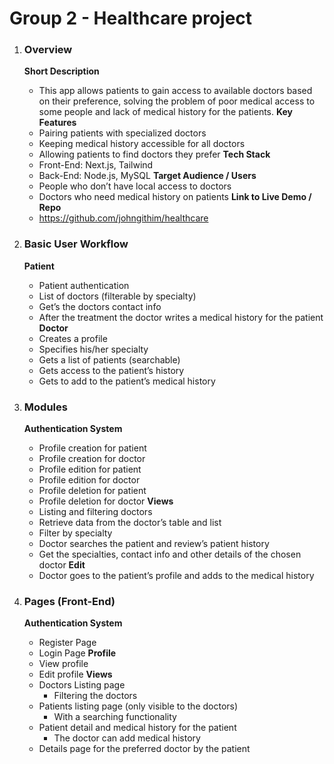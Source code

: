 # Group 2 - Healthcare project
1. ### Overview
    **Short Description**
    - This app allows patients to gain access to available doctors based on their preference, solving the problem of poor medical access to some people and lack of medical history for the patients.
    **Key Features**
    - Pairing patients with specialized doctors
    - Keeping medical history accessible for all doctors
    - Allowing patients to find doctors they prefer
    **Tech Stack**
    - Front-End: Next.js, Tailwind
    - Back-End: Node.js, MySQL
    **Target Audience / Users**
    - People who don’t have local access to doctors
    - Doctors who need medical history on patients
    **Link to Live Demo / Repo**
    - https://github.com/johngithim/healthcare
2. ### Basic User Workflow
    **Patient**
    - Patient authentication
    - List of doctors (filterable by specialty)
    - Get’s the doctors contact info
    - After the treatment the doctor writes a medical history for the patient
    **Doctor**
    - Creates a profile
    - Specifies his/her specialty
    - Gets a list of patients (searchable)
    - Gets access to the patient’s history
    - Gets to add to the patient’s medical history 

3. ### Modules
    **Authentication System**
    - Profile creation for patient
    - Profile creation for doctor
    - Profile edition for patient
    - Profile edition for doctor
    - Profile deletion for patient
    - Profile deletion for doctor
    **Views**
    - Listing and filtering doctors
    - Retrieve data from the doctor’s table and list
    - Filter by specialty
    - Doctor searches the patient and review’s patient history
    - Get the specialties, contact info and other details of the chosen doctor
    **Edit**
    - Doctor goes to the patient’s profile and adds to the medical history
4. ### Pages (Front-End)
    **Authentication System**
    - Register Page
    - Login Page
    **Profile**
    - View profile
    - Edit profile
    **Views**
    - Doctors Listing page  
        - Filtering the doctors
    - Patients listing page (only visible to the doctors)
        - With a searching functionality
    - Patient detail and medical history for the patient
        - The doctor can add medical history
    - Details page for the preferred doctor by the patient
